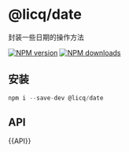 
# @licq/date

封装一些日期的操作方法

[![NPM version][npm-image]][npm-url] [![NPM downloads][download-image]][download-url]

[npm-image]: http://img.shields.io/npm/v/@licq/date.svg?style=flat-square
[npm-url]: http://npmjs.org/package/@licq/date
[download-image]: https://img.shields.io/npm/dm/@licq/date.svg?style=flat-square
[download-url]: https://npmjs.org/package/@licq/date
## 安装

```js
npm i --save-dev @licq/date
```

## API
{{API}}